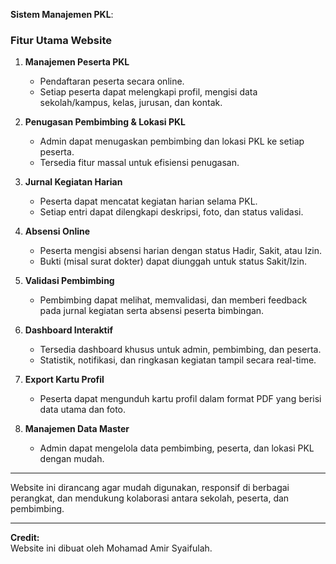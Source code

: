 **Sistem Manajemen PKL**:


### Fitur Utama Website

1. **Manajemen Peserta PKL**
   - Pendaftaran peserta secara online.
   - Setiap peserta dapat melengkapi profil, mengisi data sekolah/kampus, kelas, jurusan, dan kontak.

2. **Penugasan Pembimbing & Lokasi PKL**
   - Admin dapat menugaskan pembimbing dan lokasi PKL ke setiap peserta.
   - Tersedia fitur massal untuk efisiensi penugasan.

3. **Jurnal Kegiatan Harian**
   - Peserta dapat mencatat kegiatan harian selama PKL.
   - Setiap entri dapat dilengkapi deskripsi, foto, dan status validasi.

4. **Absensi Online**
   - Peserta mengisi absensi harian dengan status Hadir, Sakit, atau Izin.
   - Bukti (misal surat dokter) dapat diunggah untuk status Sakit/Izin.

5. **Validasi Pembimbing**
   - Pembimbing dapat melihat, memvalidasi, dan memberi feedback pada jurnal kegiatan serta absensi peserta bimbingan.

6. **Dashboard Interaktif**
   - Tersedia dashboard khusus untuk admin, pembimbing, dan peserta.
   - Statistik, notifikasi, dan ringkasan kegiatan tampil secara real-time.

7. **Export Kartu Profil**
   - Peserta dapat mengunduh kartu profil dalam format PDF yang berisi data utama dan foto.

8. **Manajemen Data Master**
   - Admin dapat mengelola data pembimbing, peserta, dan lokasi PKL dengan mudah.

---

Website ini dirancang agar mudah digunakan, responsif di berbagai perangkat, dan mendukung kolaborasi antara sekolah, peserta, dan pembimbing.

---

**Credit:**  
Website ini dibuat oleh Mohamad Amir Syaifulah.
